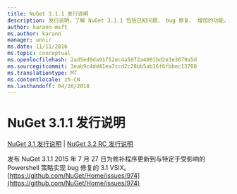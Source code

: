 ```yaml
---
title: NuGet 3.1.1 发行说明
description: 发行说明，了解 NuGet 3.1.1 包括已知问题、 bug 修复、 增加的功能，以及 DCRs。
author: karann-msft
ms.author: karann
manager: unnir
ms.date: 11/11/2016
ms.topic: conceptual
ms.openlocfilehash: 2ad5ed0da91f52ec4a5072a4001bd2e3e3679a5d
ms.sourcegitcommit: 3eab9c4dd41ea7ccd2c28bb5ab16f6fbbec13708
ms.translationtype: MT
ms.contentlocale: zh-CN
ms.lasthandoff: 04/26/2018
---
```

# <a name="nuget-311-release-notes"></a>NuGet 3.1.1 发行说明

[NuGet 3.1 发行说明](../release-notes/nuget-3.1.md) | [NuGet 3.2 RC 发行说明](../release-notes/nuget-3.2-RC.md)

发布 NuGet 3.1.1 2015 年 7 月 27 日为修补程序更新到与特定于受影响的 Powershell 策略实现 bug 修复的 3.1 VSIX。
[https://github.com/NuGet/Home/issues/974](https://github.com/NuGet/Home/issues/974)